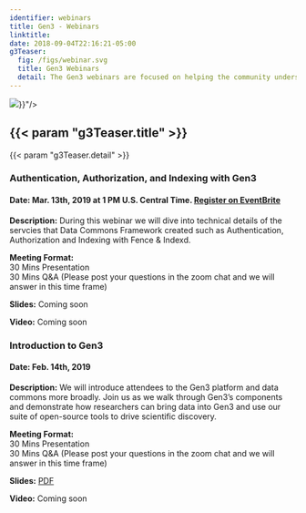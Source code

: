 ```yaml
---
identifier: webinars
title: Gen3 - Webinars
linktitle: 
date: 2018-09-04T22:16:21-05:00
g3Teaser:
  fig: /figs/webinar.svg
  title: Gen3 Webinars
  detail: The Gen3 webinars are focused on helping the community understand what Gen3 does, what the Data Commons Framework Services (DCFS) are, and how both can be used to aid in the construction and operation of data commons.
---
```


<section class="g3-bg__mint">
  <div class="g3-outer-wrapper g3-flex-content g3-flex-content__reverse">
    <div class="g3-col__65 g3-flex-content g3-space__padding-md-top g3-mb-space__padding-lg-top">
      <img class="g3-img__full-width" src="{{< param "g3Teaser.fig" >}}"/>
    </div>
    <div class="g3-space__padding-lg-top g3-space__padding-lg-bottom g3-col__35">
      <div class="g3-space__wrapper-gap-left">
        <h1 class="g3-space__margin-sm-bottom">
          {{< param "g3Teaser.title" >}}
        </h1>
        <p class="g3-space__margin-sm-bottom introduction">
          {{< param "g3Teaser.detail" >}}
        </p>
      </div>
    </div>
  </div>
</section>

<section class="g3-space__padding-sm-top g3-space__padding-sm-bottom">
    <div class="g3-inner-wrapper">
        <h3 class="g3-text__center g3-minimum-wrapper g3-space__padding-lg-top">Authentication, Authorization, and Indexing with Gen3</h3>
        <h4>Date: Mar. 13th, 2019 at 1 PM U.S. Central Time. <a class="g3-button--secondary g3-button" href="https://www.eventbrite.com/e/gen3-dcf-services-webinar-authentication-authorization-and-indexing-tickets-56353002347?aff=gen3">Register on EventBrite</a></h4>
        <p><strong>Description:</strong> During this webinar we will dive into technical details of the servcies that Data Commons Framework created such as Authentication, Authorization and Indexing with Fence & Indexd.</p>
        <p><strong>Meeting Format:</strong><br/>
            30 Mins Presentation<br/>
            30 Mins Q&A (Please post your questions in the zoom chat and we will answer in this time frame)<br/>
        </p>
        <p><strong>Slides:</strong> Coming soon</p>
        <p><strong>Video:</strong> Coming soon</p>
    </div>
</section>


<section class="g3-bg__solight g3-space__padding-sm-top g3-space__padding-sm-bottom">
    <div class="g3-inner-wrapper">
        <h3 class="g3-text__center g3-minimum-wrapper g3-space__padding-lg-top">Introduction to Gen3</h3>
        <h4>Date: Feb. 14th, 2019</h4>
        <p><strong>Description:</strong> We will introduce attendees to the Gen3 platform and data commons more broadly. Join us as we walk through Gen3’s components and demonstrate how researchers can bring data into Gen3 and use our suite of open-source tools to drive scientific discovery.</p>
        <p><strong>Meeting Format:</strong><br/>
            30 Mins Presentation<br/>
            30 Mins Q&A (Please post your questions in the zoom chat and we will answer in this time frame)<br/>
        </p>
        <p><strong>Slides:</strong> <a href="Webinar_20190214.pdf">PDF</a></p>
        <p><strong>Video:</strong> Coming soon</p>
    </div>
</section>
